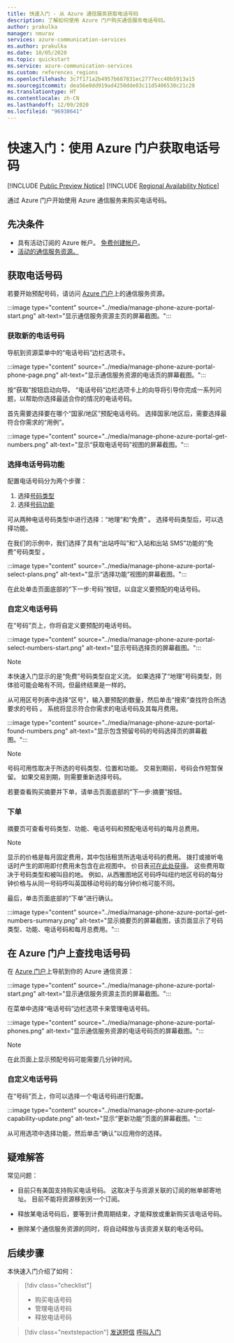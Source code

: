 ```yaml
---
title: 快速入门 - 从 Azure 通信服务获取电话号码
description: 了解如何使用 Azure 门户购买通信服务电话号码。
author: prakulka
manager: nmurav
services: azure-communication-services
ms.author: prakulka
ms.date: 10/05/2020
ms.topic: quickstart
ms.service: azure-communication-services
ms.custom: references_regions
ms.openlocfilehash: 3c7f171a2b4957b687831ec2777ecc40b5913a15
ms.sourcegitcommit: dea56e0dd919ad4250dde03c11d5406530c21c28
ms.translationtype: HT
ms.contentlocale: zh-CN
ms.lasthandoff: 12/09/2020
ms.locfileid: "96938641"
---
```

# <a name="quickstart-get-a-phone-number-using-the-azure-portal"></a>快速入门：使用 Azure 门户获取电话号码

[!INCLUDE [Public Preview Notice](../../includes/public-preview-include.md)]
[!INCLUDE [Regional Availability Notice](../../includes/regional-availability-include.md)]

通过 Azure 门户开始使用 Azure 通信服务来购买电话号码。

## <a name="prerequisites"></a>先决条件

- 具有活动订阅的 Azure 帐户。 [免费创建帐户](https://azure.microsoft.com/free/?WT.mc_id=A261C142F)。
- [活动的通信服务资源。](../create-communication-resource.md)

## <a name="get-a-phone-number"></a>获取电话号码

若要开始预配号码，请访问 [Azure 门户](https://portal.azure.com)上的通信服务资源。

:::image type="content" source="../media/manage-phone-azure-portal-start.png" alt-text="显示通信服务资源主页的屏幕截图。":::

### <a name="getting-new-phone-numbers"></a>获取新的电话号码

导航到资源菜单中的“电话号码”边栏选项卡。

:::image type="content" source="../media/manage-phone-azure-portal-phone-page.png" alt-text="显示通信服务资源的电话页的屏幕截图。":::

按“获取”按钮启动向导。 “电话号码”边栏选项卡上的向导将引导你完成一系列问题，以帮助你选择最适合你的情况的电话号码。 

首先需要选择要在哪个“国家/地区”预配电话号码。 选择国家/地区后，需要选择最符合你需求的“用例”。 

:::image type="content" source="../media/manage-phone-azure-portal-get-numbers.png" alt-text="显示“获取电话号码”视图的屏幕截图。":::

### <a name="select-your-phone-number-features"></a>选择电话号码功能

配置电话号码分为两个步骤： 

1. 选择[号码类型](../../concepts/telephony-sms/plan-solution.md#phone-number-types-in-azure-communication-services)
2. 选择[号码功能](../../concepts/telephony-sms/plan-solution.md#phone-number-features-in-azure-communication-services)

可从两种电话号码类型中进行选择：“地理”和“免费” 。 选择号码类型后，可以选择功能。

在我们的示例中，我们选择了具有“出站呼叫”和“入站和出站 SMS”功能的“免费”号码类型  。

:::image type="content" source="../media/manage-phone-azure-portal-select-plans.png" alt-text="显示“选择功能”视图的屏幕截图。":::

在此处单击页面底部的“下一步:号码”按钮，以自定义要预配的电话号码。

### <a name="customizing-phone-numbers"></a>自定义电话号码

在“号码”页上，你将自定义要预配的电话号码。

:::image type="content" source="../media/manage-phone-azure-portal-select-numbers-start.png" alt-text="显示号码选择页的屏幕截图。":::

> [!NOTE]
> 本快速入门显示的是“免费”号码类型自定义流。 如果选择了“地理”号码类型，则体验可能会略有不同，但最终结果是一样的。

从可用区号列表中选择“区号”，输入要预配的数量，然后单击“搜索”查找符合所选要求的号码 。 系统将显示符合你需求的电话号码及其每月费用。

:::image type="content" source="../media/manage-phone-azure-portal-found-numbers.png" alt-text="显示包含预留号码的号码选择页的屏幕截图。":::

> [!NOTE]
> 号码可用性取决于所选的号码类型、位置和功能。
> 交易到期前，号码会作短暂保留。 如果交易到期，则需要重新选择号码。

若要查看购买摘要并下单，请单击页面底部的“下一步:摘要”按钮。

### <a name="place-order"></a>下单

摘要页可查看号码类型、功能、电话号码和预配电话号码的每月总费用。

> [!NOTE]
> 显示的价格是每月固定费用，其中包括租赁所选电话号码的费用。 拨打或接听电话时产生的即用即付费用未包含在此视图中。 价目表[可在此处获得](../../concepts/pricing.md)。 这些费用取决于号码类型和被叫目的地。 例如，从西雅图地区号码呼叫纽约地区号码的每分钟价格与从同一号码呼叫英国移动号码的每分钟价格可能不同。

最后，单击页面底部的“下单”进行确认。

:::image type="content" source="../media/manage-phone-azure-portal-get-numbers-summary.png" alt-text="显示摘要页的屏幕截图，该页面显示了号码类型、功能、电话号码和每月总费用。":::

## <a name="find-your-phone-numbers-on-the-azure-portal"></a>在 Azure 门户上查找电话号码

在 [Azure 门户](https://portal.azure.com)上导航到你的 Azure 通信资源：

:::image type="content" source="../media/manage-phone-azure-portal-start.png" alt-text="显示通信服务资源主页的屏幕截图。":::

在菜单中选择“电话号码”边栏选项卡来管理电话号码。

:::image type="content" source="../media/manage-phone-azure-portal-phones.png" alt-text="显示通信服务资源的电话号码页的屏幕截图。":::

> [!NOTE]
> 在此页面上显示预配号码可能需要几分钟时间。


### <a name="customizing-phone-numbers"></a>自定义电话号码

在“号码”页上，你可以选择一个电话号码进行配置。

:::image type="content" source="../media/manage-phone-azure-portal-capability-update.png" alt-text="显示“更新功能”页面的屏幕截图。":::

从可用选项中选择功能，然后单击“确认”以应用你的选择。

## <a name="troubleshooting"></a>疑难解答

常见问题：

- 目前只有美国支持购买电话号码。 这取决于与资源关联的订阅的帐单邮寄地址。 目前不能将资源移到另一个订阅。

- 释放某电话号码后，要等到计费周期结束，才能释放或重新购买该电话号码。

- 删除某个通信服务资源的同时，将自动释放与该资源关联的电话号码。

## <a name="next-steps"></a>后续步骤

本快速入门介绍了如何：

> [!div class="checklist"]
> * 购买电话号码
> * 管理电话号码
> * 释放电话号码

> [!div class="nextstepaction"]
> [发送短信](../telephony-sms/send.md)
> [呼叫入门](../voice-video-calling/getting-started-with-calling.md)
